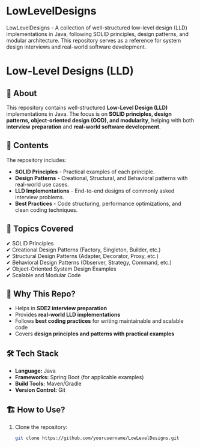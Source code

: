 # LowLevelDesigns
LowLevelDesigns - A collection of well-structured low-level design (LLD) implementations in Java, following SOLID principles, design patterns, and modular architecture. This repository serves as a reference for system design interviews and real-world software development.

# Low-Level Designs (LLD)

## 📌 About  
This repository contains well-structured **Low-Level Design (LLD)** implementations in Java. The focus is on **SOLID principles, design patterns, object-oriented design (OOD), and modularity**, helping with both **interview preparation** and **real-world software development**.

## 📂 Contents  
The repository includes:  
- **SOLID Principles** - Practical examples of each principle.  
- **Design Patterns** - Creational, Structural, and Behavioral patterns with real-world use cases.  
- **LLD Implementations** - End-to-end designs of commonly asked interview problems.  
- **Best Practices** - Code structuring, performance optimizations, and clean coding techniques.  

## 🚀 Topics Covered  
✔ SOLID Principles  
✔ Creational Design Patterns (Factory, Singleton, Builder, etc.)  
✔ Structural Design Patterns (Adapter, Decorator, Proxy, etc.)  
✔ Behavioral Design Patterns (Observer, Strategy, Command, etc.)  
✔ Object-Oriented System Design Examples  
✔ Scalable and Modular Code  

## 🎯 Why This Repo?  
- Helps in **SDE2 interview preparation**  
- Provides **real-world LLD implementations**  
- Follows **best coding practices** for writing maintainable and scalable code  
- Covers **design principles and patterns with practical examples**  

## 🛠 Tech Stack  
- **Language:** Java  
- **Frameworks:** Spring Boot (for applicable examples)  
- **Build Tools:** Maven/Gradle  
- **Version Control:** Git  

## 🏗 How to Use?  
1. Clone the repository:  
   ```sh
   git clone https://github.com/yourusername/LowLevelDesigns.git
